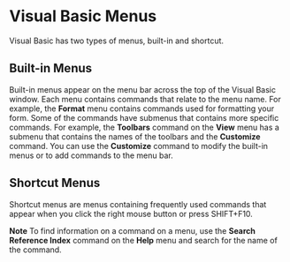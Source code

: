 
# Visual Basic Menus

Visual Basic has two types of menus, built-in and shortcut.


## Built-in Menus

Built-in menus appear on the menu bar across the top of the Visual Basic window. Each menu contains commands that relate to the menu name. For example, the  **Format** menu contains commands used for formatting your form. Some of the commands have submenus that contains more specific commands. For example, the **Toolbars** command on the **View** menu has a submenu that contains the names of the toolbars and the **Customize** command. You can use the **Customize** command to modify the built-in menus or to add commands to the menu bar.


## Shortcut Menus

Shortcut menus are menus containing frequently used commands that appear when you click the right mouse button or press SHIFT+F10.


 **Note**  To find information on a command on a menu, use the  **Search Reference Index** command on the **Help** menu and search for the name of the command.

